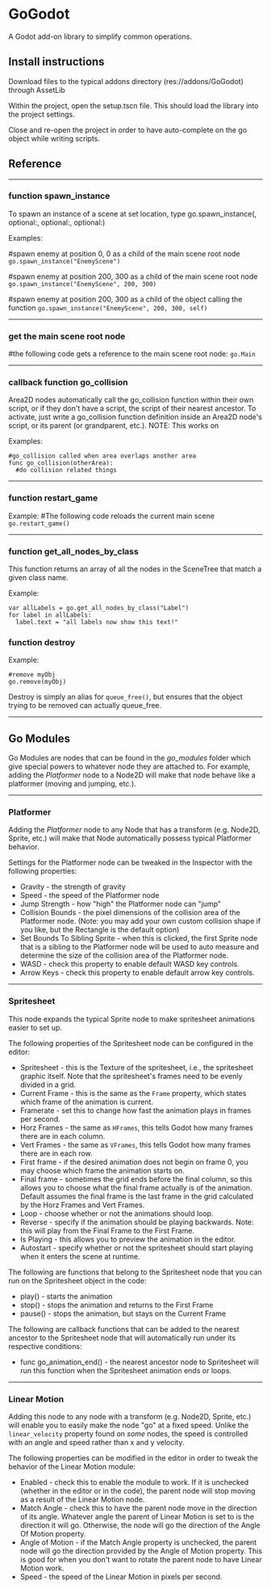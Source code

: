 
# GoGodot
A Godot add-on library to simplify common operations.

## Install instructions
Download files to the typical addons directory (res://addons/GoGodot) through AssetLib

Within the project, open the setup.tscn file. This should load the library into the project settings.

Close and re-open the project in order to have auto-complete on the go object while writing scripts.

## Reference

-------

### function spawn_instance

To spawn an instance of a scene at set location, type
go.spawn_instance(<name of scene>, optional:<x position>, optional:<y position>, optional:<parent>)

Examples:

#spawn enemy at position 0, 0 as a child of the main scene root node
`go.spawn_instance("EnemyScene")`

#spawn enemy at position 200, 300 as a child of the main scene root node
`go.spawn_instance("EnemyScene", 200, 300)`

#spawn enemy at position 200, 300 as a child of the object calling the function
`go.spawn_instance("EnemyScene", 200, 300, self)`

-------

### get the main scene root node

#the following code gets a reference to the main scene root node:
`go.Main`

-------

### callback function go_collision

Area2D nodes automatically call the go_collision function within their own script, or if they don't have a script, the script of their nearest ancestor.
To activate, just write a go_collision function definition inside an Area2D node's script, or its parent (or grandparent, etc.).
NOTE: This works on  

Examples:

```
#go_collision called when area overlaps another area
func go_collision(otherArea):
  #do collision related things
```

-------

### function restart_game

Example:
#The following code reloads the current main scene
`go.restart_game()`

-------

### function get_all_nodes_by_class

This function returns an array of all the nodes in the SceneTree that match a given class name.

Example:
```
var allLabels = go.get_all_nodes_by_class("Label")
for label in allLabels:
  label.text = "all labels now show this text!"
```

### function destroy

Example:

```
#remove myObj
go.remove(myObj)
```
Destroy is simply an alias for `queue_free()`, but ensures that the object trying to be removed can actually queue_free.

---
## Go Modules

Go Modules are nodes that can be found in the *go_modules* folder which give special powers to whatever node they are attached to. For example, adding the *Platformer* node to a Node2D will make that node behave like a platformer (moving and jumping, etc.).

---
### Platformer
Adding the *Platformer* node to any Node that has a transform (e.g. Node2D, Sprite, etc.) will make that Node automatically possess typical Platformer behavior.

Settings for the Platformer node can be tweaked in the Inspector with the following properties:
* Gravity - the strength of gravity
* Speed - the speed of the Platformer node
* Jump Strength - how "high" the Platformer node can "jump"
* Collision Bounds - the pixel dimensions of the collision area of the Platformer node. (Note: you may add your own custom collision shape if you like, but the Rectangle is the default option)
* Set Bounds To Sibling Sprite - when this is clicked, the first Sprite node that is a sibling to the Platformer node will be used to auto measure and determine the size of the collision area of the Platformer node.
* WASD - check this property to enable default WASD key controls.
* Arrow Keys - check this property to enable default arrow key controls.

---
### Spritesheet
This node expands the typical Sprite node to make spritesheet animations easier to set up.

The following properties of the Spritesheet node can be configured in the editor:
* Spritesheet - this is the Texture of the spritesheet, i.e., the spritesheet graphic itself. Note that the spritesheet's frames need to be evenly divided in a grid.
* Current Frame - this is the same as the `Frame` property, which states which frame of the animation is current.
* Framerate - set this to change how fast the animation plays in frames per second.
* Horz Frames - the same as `HFrames`, this tells Godot how many frames there are in each column.
* Vert Frames - the same as `VFrames`, this tells Godot how many frames there are in each row.
* First frame - if the desired animation does not begin on frame 0, you may choose which frame the animation starts on.
* Final frame - sometimes the grid ends before the final column, so this allows you to choose what the final frame actually is of the animation. Default assumes the final frame is the last frame in the grid calculated by the Horz Frames and Vert Frames.
* Loop - choose whether or not the animations should loop.
* Reverse - specify if the animation should be playing backwards. Note: this will play from the Final Frame to the First Frame.
* Is Playing - this allows you to preview the animation in the editor.
* Autostart - specify whether or not the spritesheet should start playing when it enters the scene at runtime.

The following are functions that belong to the Spritesheet node that you can run on the Spritesheet object in the code:
* play() - starts the animation
* stop() - stops the animation and returns to the First Frame
* pause() - stops the animation, but stays on the Current Frame

The following are callback functions that can be added to the nearest ancestor to the Spritesheet node that will automatically run under its respective conditions:
* func go_animation_end() - the nearest ancestor node to Spritesheet will run this function when the Spritesheet animation ends or loops.

---
### Linear Motion
Adding this node to any node with a transform (e.g. Node2D, Sprite, etc.) will enable you to easily make the node "go" at a fixed speed. Unlike the `linear_velocity` property found on *some* nodes, the speed is controlled with an angle and speed rather than x and y velocity.

The following properties can be modified in the editor in order to tweak the behavior of the Linear Motion module:
* Enabled - check this to enable the module to work. If it is unchecked (whether in the editor or in the code), the parent node will stop moving as a result of the Linear Motion node.
* Match Angle - check this to have the parent node move in the direction of its angle. Whatever angle the parent of Linear Motion is set to is the direction it will go. Otherwise, the node will go the direction of the Angle Of Motion property.
* Angle of Motion - if the Match Angle property is unchecked, the parent node will go the direction provided by the Angle of Motion property. This is good for when you don't want to rotate the parent node to have Linear Motion work.
* Speed - the speed of the Linear Motion in pixels per second.


